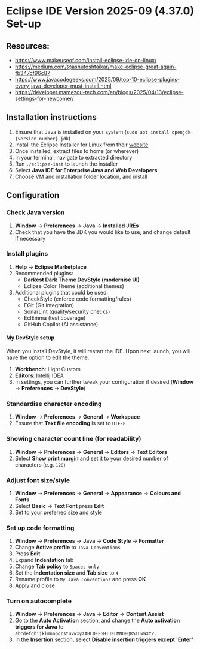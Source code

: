 # Eclipse IDE Version 2025-09 (4.37.0) Set-up

## Resources:
- https://www.makeuseof.com/install-eclipse-ide-on-linux/
- https://medium.com/@ashutoshtaikar/make-eclipse-great-again-fb347cf96c87
- https://www.javacodegeeks.com/2025/09/top-10-eclipse-plugins-every-java-developer-must-install.html
- https://developer.mamezou-tech.com/en/blogs/2025/04/13/eclipse-settings-for-newcomer/

## Installation instructions
1. Ensure that Java is installed on your system (`sudo apt install openjdk-{version-number}-jdk`)
2. Install the Eclipse Installer for Linux from their [website](https://www.eclipse.org/downloads/packages/)
3. Once installed, extract files to home (or wherever)
4. In your terminal, navigate to extracted directory
5. Run `./eclipse-inst` to launch the installer
6. Select **Java IDE for Enterprise Java and Web Developers**
7. Choose VM and installation folder location, and install

## Configuration

### Check Java version
1. **Window** -> **Preferences** -> **Java** -> **Installed JREs**
2. Check that you have the JDK you would like to use, and change default if necessary

### Install plugins
1. **Help** -> **Eclipse Marketplace**
2. Recommended plugins:
   - **Darkest Dark Theme DevStyle (modernise UI)**
   - Eclipse Color Theme (additional themes)
3. Additional plugins that could be used:
   - CheckStyle (enforce code formatting/rules)
   - EGit (Git integration)
   - SonarLint (quality/security checks)
   - EclEmma (test coverage)
   - GitHub Copilot (AI assistance)

#### My DevStyle setup
When you install DevStyle, it will restart the IDE. Upon next launch, you will have the option to edit the theme.
1. **Workbench**: Light Custom
2. **Editors**: Intellij IDEA
3. In settings, you can further tweak your configuration if desired (**Window** -> **Preferences** -> **DevStyle**)

### Standardise character encoding
1. **Window** -> **Preferences** -> **General** -> **Workspace**
2. Ensure that **Text file encoding** is set to `UTF-8`

### Showing character count line (for readability)
1. **Window** -> **Preferences** -> **General** -> **Editors** -> **Text Editors**
2. Select **Show print margin** and set it to your desired number of characters (e.g. `120`)

### Adjust font size/style
1. **Window** -> **Preferences** -> **General** -> **Appearance** -> **Colours and Fonts**
2. Select **Basic** -> **Text Font** press **Edit**
3. Set to your preferred size and style

### Set up code formatting
1. **Window** -> **Preferences** -> **Java** -> **Code Style** -> **Formatter**
2. Change **Active profile** to `Java Conventions`
3. Press **Edit**
4. Expand **Indentation** tab
5. Change **Tab policy** to `Spaces only`
6. Set the **Indentation size** and **Tab size** to `4`
7. Rename profile to `My Java Conventions` and press **OK**
8. Apply and close

### Turn on autocomplete
1. **Window** -> **Preferences** -> **Java** -> **Editor** -> **Content Assist**
2. Go to the **Auto Activation** section, and change the **Auto activation triggers for Java** to `abcdefghijklmnopqrstuvwxyzABCDEFGHIJKLMNOPQRSTUVWXYZ._`
3. In the **Insertion** section, select **Disable insertion triggers except 'Enter'**